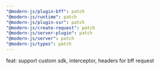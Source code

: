 ```yaml
---
"@modern-js/plugin-bff": patch
"@modern-js/runtime": patch
"@modern-js/plugin-ssr": patch
"@modern-js/create-request": patch
"@modern-js/server-plugin": patch
"@modern-js/server": patch
"@modern-js/types": patch
---
```


feat: support custom sdk, interceptor, headers for bff request
